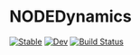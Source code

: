 # NODEDynamics

[![Stable](https://img.shields.io/badge/docs-stable-blue.svg)](https://SvenDuve.github.io/NODEDynamics.jl/stable/)
[![Dev](https://img.shields.io/badge/docs-dev-blue.svg)](https://SvenDuve.github.io/NODEDynamics.jl/dev/)
[![Build Status](https://github.com/SvenDuve/NODEDynamics.jl/actions/workflows/CI.yml/badge.svg?branch=main)](https://github.com/SvenDuve/NODEDynamics.jl/actions/workflows/CI.yml?query=branch%3Amain)
